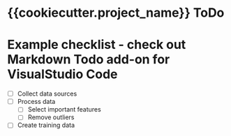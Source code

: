 # {{cookiecutter.project_name}} ToDo

# Example checklist - check out Markdown Todo add-on for VisualStudio Code
- [ ] Collect data sources
- [ ] Process data
    - [ ] Select important features
    - [ ] Remove outliers
- [ ] Create training data
